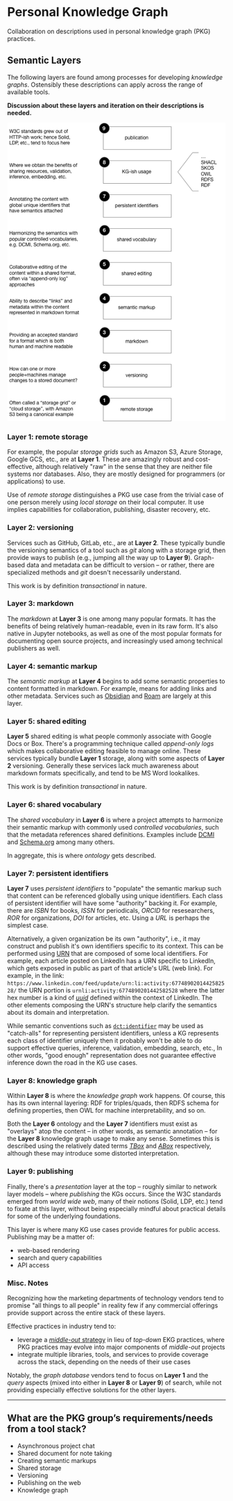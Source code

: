 # Personal Knowledge Graph

Collaboration on descriptions used in personal knowledge graph (PKG) practices.


## Semantic Layers

The following layers are found among processes for developing *knowledge graphs*.
Ostensibly these descriptions can apply across the range of available tools.

**Discussion about these layers and iteration on their descriptions is needed.**

![semantic layers](https://raw.githubusercontent.com/ceteri/pkg/main/sem_layers.png)

### Layer 1: remote storage

For example, the popular *storage grids* such as Amazon S3, Azure Storage, Google GCS, etc., are at **Layer 1**.
These are amazingly robust and cost-effective, although relatively "raw" in the sense that they are neither file systems nor databases.
Also, they are mostly designed for programmers (or applications) to use.

Use of *remote storage* distinguishes a PKG use case from the trivial case of one person merely using *local storage* on their local computer.
It use implies capabilities for collaboration, publishing, disaster recovery, etc.

### Layer 2: versioning

Services such as GitHub, GitLab, etc., are at **Layer 2**.
These typically bundle the versioning semantics of a tool such as *git* along with a storage grid, then provide ways to publish (e.g., jumping all the way up to **Layer 9**).
Graph-based data and metadata can be difficult to version – or rather, there are specialized methods and *git* doesn't necessarily understand.

This work is by definition *transactional* in nature.

### Layer 3: markdown

The *markdown* at **Layer 3** is one among many popular formats.
It has the benefits of being relatively human-readable, even in its raw form.
It's also native in Jupyter notebooks, as well as one of the most popular formats for documenting open source projects, and increasingly used among technical publishers as well.

### Layer 4: semantic markup

The *semantic markup* at **Layer 4** begins to add some semantic properties to content formatted in markdown.
For example, means for adding links and other metadata.
Services such as [Obsidian](https://obsidian.md/) and [Roam](https://roamresearch.com/) are largely at this layer.

### Layer 5: shared editing

**Layer 5** shared editing is what people commonly associate with Google Docs or Box.
There's a programming technique called *append-only logs* which makes collaborative editing feasible to manage online.
These services typically bundle **Layer 1** storage, along with some aspects of **Layer 2** versioning.
Generally these services lack much awareness about markdown formats specifically, and tend to be MS Word lookalikes.

This work is by definition *transactional* in nature.

### Layer 6: shared vocabulary

The *shared vocabulary* in **Layer 6** is where a project attempts to harmonize their semantic markup with commonly used *controlled vocabularies*, such that the metadata references shared definitions.
Examples include [DCMI](https://dublincore.org/specifications/dublin-core/dcmi-terms/#) and [Schema.org](https://schema.org/) among many others.

In aggregate, this is where *ontology* gets described.

### Layer 7: persistent identifiers

**Layer 7** uses *persistent identifiers* to "populate" the semantic markup such that content can be referenced globally using unique identifiers.
Each class of persistent identifier will have some "authority" backing it.
For example, there are *ISBN* for books, *ISSN* for periodicals, *ORCID* for resesearchers, *ROR* for organizations, *DOI* for articles, etc.
Using a *URL* is perhaps the simplest case.

Alternatively, a given organization be its own "authority", i.e., it may construct and publish it's own identifiers specific to its context.
This can be performed using [URN](https://en.wikipedia.org/wiki/Uniform_Resource_Name) that are composed of some local identifiers.
For example, each article posted on LinkedIn has a URN specific to LinkedIn, which gets exposed in public as part of that article's URL (web link).
For example, in the link: `https://www.linkedin.com/feed/update/urn:li:activity:6774890201442582528/` the URN portion is `urnli:activity:6774890201442582528` where the latter hex number is a kind of [*uuid*](https://en.wikipedia.org/wiki/Universally_unique_identifier) defined within the context of LinkedIn.
The other elements composing the URN's structure help clarify the semantics about its domain and interpretation.

While semantic conventions such as [`dct:identifier`](https://www.dublincore.org/specifications/dublin-core/dcmi-terms/#http://purl.org/dc/terms/identifier) may be used as "catch-alls" for representing persistent identifiers, unless a KG represents each class of identifier uniquely then it probably won't be able to do support effective queries, inference, validation, embedding, search, etc.,
In other words, "good enough" representation does not guarantee effective inference down the road in the KG use cases.

### Layer 8: knowledge graph

Within **Layer 8** is where the *knowledge graph* work happens.
Of course, this has its own internal layering: RDF for triples/quads, then RDFS schema for defining properties, then OWL for machine interpretability, and so on.

Both the **Layer 6** ontology and the **Layer 7** identifiers must exist as "overlays" atop the content – in other words, as semantic annotation – for the **Layer 8** knowledge graph usage to make any sense.
Sometimes this is described using the relatively dated terms [*TBox*](https://en.wikipedia.org/wiki/Tbox) and [*ABox*](https://en.wikipedia.org/wiki/Bbox) respectively, although these may introduce some distorted interpretation.

### Layer 9: publishing

Finally, there's a *presentation* layer at the top – roughly similar to network layer models – where *publishing* the KGs occurs.
Since the W3C standards emerged from *world wide web*, many of their notions (Solid, LDP, etc.) tend to fixate at this layer, without being especially mindful about practical details for some of the underlying foundations.

This layer is where many KG use cases provide features for public access.
Publishing may be a matter of:

  * web-based rendering
  * search and query capabilities
  * API access

### Misc. Notes

Recognizing how the marketing departments of technology vendors tend to promise "all things to all people" in reality few if any commercial offerings provide support across the entire stack of these layers.

Effective practices in industry tend to:

  * leverage a [*middle-out* strategy](https://answers.knowledgegraph.tech/t/whats-the-difference-between-a-bottom-up-and-a-top-down-ontology-modeling-approach/5064) in lieu of *top-down* EKG practices, where PKG practices may evolve into major components of *middle-out* projects
  * integrate multiple libraries, tools, and services to provide coverage across the stack, depending on the needs of their use cases

Notably, the *graph database* vendors tend to focus on **Layer 1** and the *query* aspects (mixed into either in **Layer 8** or **Layer 9**) of search, while not providing especially effective solutions for the other layers.

---

## What are the PKG group’s requirements/needs from a tool stack?

  * Asynchronous project chat
  * Shared document for note taking
  * Creating semantic markups
  * Shared storage
  * Versioning
  * Publishing on the web
  * Knowledge graph
